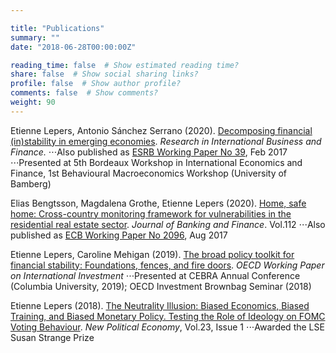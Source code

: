 ```yaml
---

title: "Publications"
summary: ""
date: "2018-06-28T00:00:00Z"

reading_time: false  # Show estimated reading time?
share: false  # Show social sharing links?
profile: false  # Show author profile?
comments: false  # Show comments?
weight: 90
---
```


Etienne Lepers, Antonio Sánchez Serrano (2020). [Decomposing financial (in)stability in emerging economies](https://www.sciencedirect.com/science/article/pii/S0275531918309462?dgcid=author#fig0055). *Research in International Business and Finance.*
⋅⋅⋅Also published as [ESRB Working Paper No 39](https://www.esrb.europa.eu//pub/pdf/wp/esrbwp39.en.pdf), Feb 2017
⋅⋅⋅Presented at 5th Bordeaux Workshop in International Economics and Finance, 1st Behavioural Macroeconomics Workshop (University of Bamberg)

Elias Bengtsson, Magdalena Grothe, Etienne Lepers (2020). [Home, safe home: Cross-country monitoring framework for vulnerabilities in the residential real estate sector](https://www.sciencedirect.com/science/article/abs/pii/S0378426617302935?via%3Dihub). *Journal of Banking and Finance*. Vol.112
⋅⋅⋅Also published as [ECB Working Paper No 2096](https://www.ecb.europa.eu/pub/pdf/scpwps/ecb.wp2096.en.pdf), Aug 2017

Etienne Lepers, Caroline Mehigan (2019). [The broad policy toolkit for financial stability: Foundations, fences, and fire doors](https://www.oecd-ilibrary.org/finance-and-investment/the-broad-policy-toolkit-for-financial-stability_9188f06a-en). *OECD Working Paper on International Investment*
⋅⋅⋅Presented at CEBRA Annual Conference (Columbia University, 2019); OECD Investment Brownbag Seminar (2018)

Etienne Lepers (2018). [The Neutrality Illusion: Biased Economics, Biased Training, and Biased Monetary Policy. Testing the Role of Ideology on FOMC Voting Behaviour](https://www.tandfonline.com/doi/abs/10.1080/13563467.2017.1332019?journalCode=cnpe20). *New Political Economy*, Vol.23, Issue 1
⋅⋅⋅Awarded the LSE Susan Strange Prize

